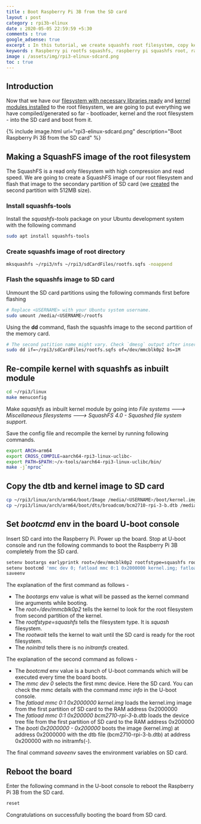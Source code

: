 ```yaml
---
title : Boot Raspberry Pi 3B from the SD card
layout : post
category : rpi3b-elinux
date : 2020-05-05 22:59:59 +5:30
comments : true
google_adsense: true
excerpt : In this tutorial, we create squashfs root filesystem, copy kernel, filesystem and dtb to the SD card. We modify U-boot env variables so that the Linux kernel and the filesystem boots from the SD card.
keywords : Raspberry pi rootfs squashfs, raspberry pi squashfs root, raspberry pi squashfs, mksquashfs root, squashfs root mount, root squashfs format, raspberry pi boot from sd card, raspberry pi 3 boot from sd card
image : /assets/img/rpi3-elinux-sdcard.png
toc : true
---
```

## Introduction
Now that we have our [filesystem with necessary libraries ready](/rpi3b-elinux/embedded-linux-rpi3-090-busybox-sharedlib.html) and [kernel modules installed](/rpi3b-elinux/embedded-linux-rpi3-065-linux-modules-install.html) to the root filesystem, we are going to put everything we have compiled/generated so far - bootloader, kernel and the root filesystem - into the SD card and boot from it.

{% include image.html url="rpi3-elinux-sdcard.png" description="Boot Raspberry Pi 3B from the SD card" %}
## Making a SquashFS image of the root filesystem
The SquashFS is a read only filesystem with high compression and read speed. We are going to create a SquashFS image of our root filesystem and flash that image to the secondary partition of SD card (we [created](/rpi3b-elinux/embedded-linux-rpi3-030-boot-process.html#copy-the-files-to-sd-card) the second partition with 512MB size).

### Install squashfs-tools
Install the *squashfs-tools* package on your Ubuntu development system with the following command
```bash
sudo apt install squashfs-tools
```
### Create squashfs image of root directory
```bash
mksquashfs ~/rpi3/nfs ~/rpi3/sdCardFiles/rootfs.sqfs -noappend
```
### Flash the squashfs image to SD card
Unmount the SD card partitions using the following commands first before flashing
```bash
# Replace <USERNAME> with your Ubuntu system username.
sudo umount /media/<USERNAME>/rootfs
```
Using the **dd** command, flash the squashfs image to the second partition of the memory card.
```bash
# The second patition name might vary. Check `dmesg` output after inserting the SD card into the system.
sudo dd if=~/rpi3/sdCardFiles/rootfs.sqfs of=/dev/mmcblk0p2 bs=1M
```
## Re-compile kernel with squashfs as inbuilt module
```bash
cd ~/rpi3/linux
make menuconfig
```
Make *squashfs* as inbuilt kernel module by going into *File systems ---> Miscellaneous filesystems ---> SquashFS 4.0 - Squashed file system support*.

Save the config file and recompile the kernel by running following commands.
```bash
export ARCH=arm64
export CROSS_COMPILE=aarch64-rpi3-linux-uclibc-
export PATH=$PATH:~/x-tools/aarch64-rpi3-linux-uclibc/bin/
make -j`nproc`
```

## Copy the dtb and kernel image to SD card
```bash
cp ~/rpi3/linux/arch/arm64/boot/Image /media/<USERNAME>/boot/kernel.img
cp ~/rpi3/linux/arch/arm64/boot/dts/broadcom/bcm2710-rpi-3-b.dtb /media/<USERNAME>/boot/
```
## Set *bootcmd* env in the board U-boot console
Insert SD card into the Raspberry Pi. Power up the board. Stop at U-boot console and run the following commands to boot the Raspberry Pi 3B completely from the SD card.
```bash
setenv bootargs earlyprintk root=/dev/mmcblk0p2 rootfstype=squashfs rootwait noinitrd
setenv bootcmd 'mmc dev 0; fatload mmc 0:1 0x2000000 kernel.img; fatload mmc 0:1 0x200000 bcm2710-rpi-3-b.dtb; booti 0x2000000 - 0x200000;'
saveenv
```
The explanation of the first command as follows -
 - The *bootargs* env value is what will be passed as the kernel command line arguments while booting.
 - The *root=/dev/mmcblk0p2* tells the kernel to look for the root filesystem from second partition of the kernel.
 - The *rootfstype=squashfs* tells the filesystem type. It is *squash* filesystem.
 - The *rootwait* tells the kernel to wait until the SD card is ready for the root filesystem.
 - The *noinitrd* tells there is no *initramfs* created.


The explanation of the second command as follows -
 - The *bootcmd* env value is a bunch of U-boot commands which will be executed every time the board boots.
 - The *mmc dev 0* selects the first mmc device. Here the SD card. You can check the mmc details with the command *mmc info* in the U-boot console.
 - The *fatload mmc 0:1 0x2000000 kernel.img* loads the kernel.img image from the first partition of SD card to the RAM address 0x2000000
 - The *fatload mmc 0:1 0x200000 bcm2710-rpi-3-b.dtb* loads the device tree file from the first partition of SD card to the RAM address 0x200000
 - The *booti 0x2000000 - 0x200000* boots the image (kernel.img) at address 0x2000000 with the dtb file (bcm2710-rpi-3-b.dtb) at address 0x200000 with no initramfs(*-*).

The final command *saveenv* saves the environment variables on SD card.
## Reboot the board
Enter the following command in the U-boot console to reboot the Raspberry Pi 3B from the SD card.
```bash
reset
```
Congratulations on successfully booting the board from SD card.
